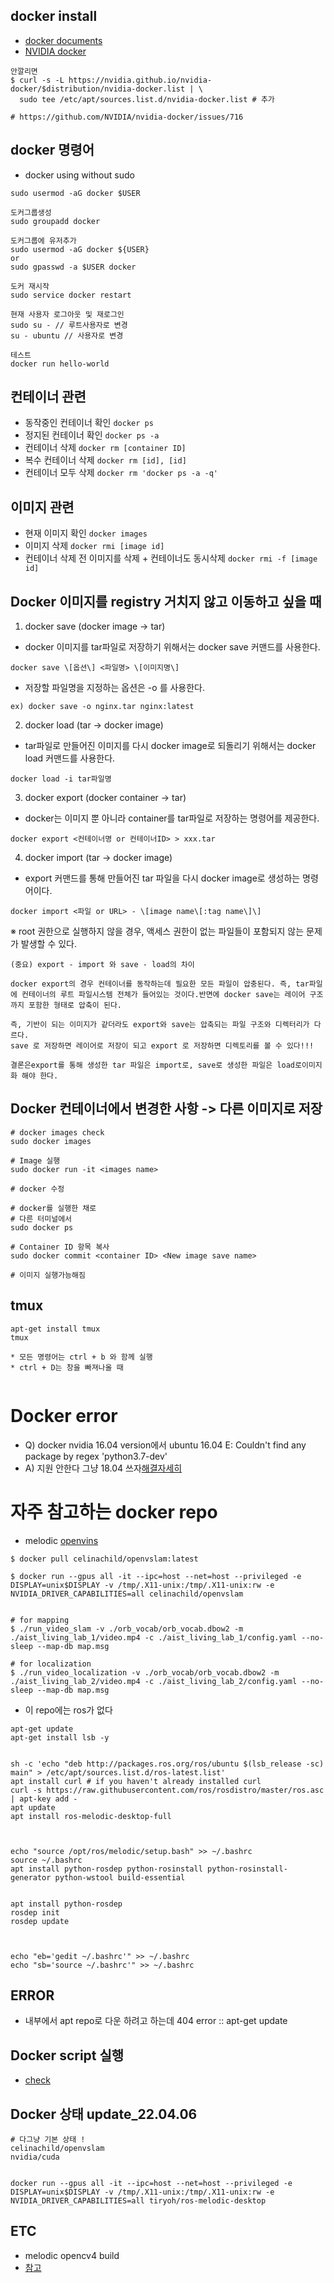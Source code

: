 ## docker install
- [docker documents](https://docs.docker.com/engine/install/ubuntu/)
- [NVIDIA docker](https://docs.nvidia.com/datacenter/cloud-native/container-toolkit/install-guide.html#docker)

```
안깔리면
$ curl -s -L https://nvidia.github.io/nvidia-docker/$distribution/nvidia-docker.list | \
  sudo tee /etc/apt/sources.list.d/nvidia-docker.list # 추가
  
# https://github.com/NVIDIA/nvidia-docker/issues/716
```


## docker 명령어
- docker using without sudo 
```
sudo usermod -aG docker $USER
```

```
도커그룹생성
sudo groupadd docker

도커그룹에 유저추가
sudo usermod -aG docker ${USER}
or
sudo gpasswd -a $USER docker

도커 재시작
sudo service docker restart

현재 사용자 로그아웃 및 재로그인
sudo su - // 루트사용자로 변경
su - ubuntu // 사용자로 변경

테스트
docker run hello-world
```

## 컨테이너 관련
- 동작중인 컨테이너 확인
```docker ps```
- 정지된 컨테이너 확인
```docker ps -a```
- 컨테이너 삭제
```docker rm [container ID]```
- 복수 컨테이너 삭제
```docker rm [id], [id]```  
- 컨테이너 모두 삭제
```docker rm 'docker ps -a -q' ```


## 이미지 관련

- 현재 이미지 확인
```docker images```
- 이미지 삭제
```docker rmi [image id]```
- 컨테이너 삭제 전 이미지를 삭제 + 컨테이너도 동시삭제
```docker rmi -f [image id]```


## Docker 이미지를 registry 거치지 않고 이동하고 싶을 때 

1. docker save (docker image -> tar)
- docker 이미지를 tar파일로 저장하기 위해서는 docker save 커맨드를 사용한다.
```
docker save \[옵션\] <파일명> \[이미지명\]
```
- 저장할 파일명을 지정하는 옵션은 -o 를 사용한다.
```
ex) docker save -o nginx.tar nginx:latest
```

2. docker load (tar -> docker image)
- tar파일로 만들어진 이미지를 다시 docker image로 되돌리기 위해서는 docker load 커맨드를 사용한다.
```
docker load -i tar파일명
```

3. docker export (docker container -> tar)
- docker는 이미지 뿐 아니라 container를 tar파일로 저장하는 명령어를 제공한다.
```
docker export <컨테이너명 or 컨테이너ID> > xxx.tar
``` 

4. docker import (tar -> docker image)
- export 커맨드를 통해 만들어진 tar 파일을 다시 docker image로 생성하는 명령어이다.
```
docker import <파일 or URL> - \[image name\[:tag name\]\]
```
※ root 권한으로 실행하지 않을 경우, 액세스 권한이 없는 파일들이 포함되지 않는 문제가 발생할 수 있다.

 
```
(중요) export - import 와 save - load의 차이

docker export의 경우 컨테이너를 동작하는데 필요한 모든 파일이 압충된다. 즉, tar파일에 컨테이너의 루트 파일시스템 전체가 들어있는 것이다.반면에 docker save는 레이어 구조까지 포함한 형태로 압축이 된다.

즉, 기반이 되는 이미지가 같더라도 export와 save는 압축되는 파일 구조와 디렉터리가 다르다.
save 로 저장하면 레이어로 저장이 되고 export 로 저장하면 디렉토리를 볼 수 있다!!!

결론은export를 통해 생성한 tar 파일은 import로, save로 생성한 파일은 load로이미지화 해야 한다.
```

## Docker 컨테이너에서 변경한 사항 -> 다른 이미지로 저장
```
# docker images check
sudo docker images 

# Image 실행
sudo docker run -it <images name>

# docker 수정

# docker를 실행한 채로
# 다른 터미널에서 
sudo docker ps

# Container ID 항목 복사
sudo docker commit <container ID> <New image save name>

# 이미지 실행가능해짐
```

## tmux
```
apt-get install tmux
tmux

* 모든 명령어는 ctrl + b 와 함께 실행
* ctrl + D는 창을 빠져나올 때


```



# Docker error
- Q) docker nvidia 16.04 version에서 ubuntu 16.04 E: Couldn't find any package by regex 'python3.7-dev'
- A) 지원 안한다 그냥 18.04 쓰자[해결자세히](https://somjang.tistory.com/entry/Docker-ubuntu1604-%EC%97%90%EC%84%9C-deadsnakes-PPA%EB%A5%BC-%ED%86%B5%ED%95%9C-Python-%EC%84%A4%EC%B9%98-%EC%A7%80%EC%9B%90-%EC%A2%85%EB%A3%8C-%EB%B0%8F-%ED%95%B4%EA%B2%B0-%EB%B0%A9%EB%B2%95) 



# 자주 참고하는 docker repo
- melodic [openvins](https://hub.docker.com/r/celinachild/openvslam)
```
$ docker pull celinachild/openvslam:latest

$ docker run --gpus all -it --ipc=host --net=host --privileged -e DISPLAY=unix$DISPLAY -v /tmp/.X11-unix:/tmp/.X11-unix:rw -e NVIDIA_DRIVER_CAPABILITIES=all celinachild/openvslam 


# for mapping
$ ./run_video_slam -v ./orb_vocab/orb_vocab.dbow2 -m ./aist_living_lab_1/video.mp4 -c ./aist_living_lab_1/config.yaml --no-sleep --map-db map.msg

# for localization
$ ./run_video_localization -v ./orb_vocab/orb_vocab.dbow2 -m ./aist_living_lab_2/video.mp4 -c ./aist_living_lab_2/config.yaml --no-sleep --map-db map.msg
```


- 이 repo에는 ros가 없다
```
apt-get update
apt-get install lsb -y


sh -c 'echo "deb http://packages.ros.org/ros/ubuntu $(lsb_release -sc) main" > /etc/apt/sources.list.d/ros-latest.list'
apt install curl # if you haven't already installed curl
curl -s https://raw.githubusercontent.com/ros/rosdistro/master/ros.asc | apt-key add -
apt update
apt install ros-melodic-desktop-full



echo "source /opt/ros/melodic/setup.bash" >> ~/.bashrc
source ~/.bashrc
apt install python-rosdep python-rosinstall python-rosinstall-generator python-wstool build-essential


apt install python-rosdep
rosdep init
rosdep update



echo "eb='gedit ~/.bashrc'" >> ~/.bashrc
echo "sb='source ~/.bashrc'" >> ~/.bashrc
```

## ERROR
- 내부에서 apt repo로 다운 하려고 하는데 404 error :: apt-get update



## Docker script 실행
- [check](https://swiftcam.tistory.com/537)


## Docker 상태 update_22.04.06
```
# 다그냥 기본 상태 ! 
celinachild/openvslam
nvidia/cuda


docker run --gpus all -it --ipc=host --net=host --privileged -e DISPLAY=unix$DISPLAY -v /tmp/.X11-unix:/tmp/.X11-unix:rw -e NVIDIA_DRIVER_CAPABILITIES=all tiryoh/ros-melodic-desktop
```

## ETC
- melodic opencv4 build
- [참고](https://jjeongil.tistory.com/1308)
